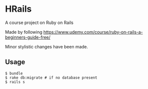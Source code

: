 # HRails

A course project on Ruby on Rails

Made by following https://www.udemy.com/course/ruby-on-rails-a-beginners-guide-free/

Minor stylistic changes have been made.

## Usage
```console
$ bundle
$ rake db:migrate # if no database present
$ rails s
```
